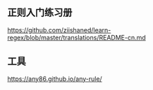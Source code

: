 
## 正则入门练习册

https://github.com/ziishaned/learn-regex/blob/master/translations/README-cn.md

## 工具
https://any86.github.io/any-rule/